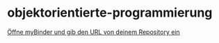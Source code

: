 # objektorientierte-programmierung

[Öffne myBinder und gib den URL von deinem Repository ein](https://mybinder.org/)
